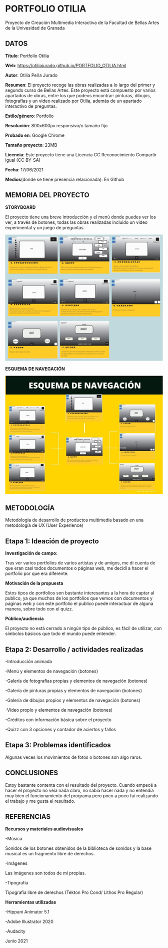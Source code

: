 # PORTFOLIO OTILIA

Proyecto de Creación Multimedia Interactiva de la Facultad de Bellas Artes de la Univesidad de Granada

## DATOS

**Título**: Portfolio Otilia


**Web**: https://otiliajurado.github.io/PORTFOLIO_OTILIA.html

**Autor**: Otilia Peña Jurado 

**Resumen**: El proyecto recoge las obras realizadas a lo largo del primer y segundo curso de Bellas Artes. Este proyecto está compuesto por varios apartados de obras, entre los que podeos encontrar: pinturas, dibujos, fotografías y un video realizado por Otilia, además de un apartado interactivo de preguntas.

**Estilo/género**: Portfolio

**Resolución**: 800x600px responsivo/o tamaño fijo

**Probado en**: Google Chrome

**Tamaño proyecto**: 23MB

**Licencia**:  Este proyecto tiene una Licencia CC Reconocimiento Compartir igual (CC BY-SA)

**Fecha**: 17/06/2021

**Medios**(donde se tiene presencia relacionada): En Github




## MEMORIA DEL PROYECTO

**STORYBOARD**

El proyecto tiene una breve introducción y el menú donde puedes ver los ver, a través de botones, todas las obras realizadas incluido un video experimental y un juego de preguntas.

![storyboard](https://raw.githubusercontent.com/Otiliajurado/Otiliajurado.github.io/main/storyboard.jpg)

**ESQUEMA DE NAVEGACIÓN**


![esquema](https://raw.githubusercontent.com/Otiliajurado/Otiliajurado.github.io/main/esquema.jpg)


## METODOLOGÍA

Metodología de desarrollo de productos multimedia basado en una metodología de UX (User Experience)

## Etapa 1: Ideación de proyecto

**Investigación de campo:**

Tras ver varios portfolios de varios artistas y de amigos, me di cuenta de que eran casi todos documentos o páginas web, me decidí a hacer el portfolio por que era diferente.

**Motivación de la propuesta**

Estos tipos de portfolios son bastante interesantes a la hora de captar al publico, ya que muchos de los portfolios que vemos con documentos y paginas web y con este portfolio el publico puede interactuar de alguna manera, sobre todo con el quizz.

**Público/audiencia**

El proyecto no está cerrado a ningún tipo de público, es fácil de utilizar, con símbolos básicos que todo el mundo puede entender.

## Etapa 2: Desarrollo / actividades realizadas


-Introducción animada

-Menú y elementos de navegación (botones)

-Galería de fotografías propias y elementos de navegación (botones)

-Galería de pinturas propias y elementos de navegación (botones) 

-Galería de dibujos propios y elementos de navegación (botones)

-Video propio y elementos de navegación (botones)

-Créditos con información básica sobre el proyecto

-Quizz con 3 opciones y contador de aciertos y fallos

## Etapa 3: Problemas identificados

Algunas veces los movimientos de fotos o botones son algo raros.


## CONCLUSIONES 

Estoy bastante contenta con el resultado del proyecto. Cuando empecé a hacer el proyecto no veía nada claro, no sabía hacer nada y no entendía muy bien el funcionamiento del programa pero poco a poco fui realizando el trabajo y me gusta el resultado.

## REFERENCIAS

**Recursos y materiales audiovisuales**

-Música

Sonidos de los botones obtenidos de la biblioteca de sonidos y la base musical es un fragmento libre de derechos.

-Imágenes 

Las imágenes son todos de mi propias.

-Tipografía

Tipografía libre de derechos (Tekton Pro Cond/ Lithos Pro Regular)

**Herramientas utilizadas**

-Hippani Animator 5.1

-Adobe Illustrator 2020

-Audacity




Junio 2021
